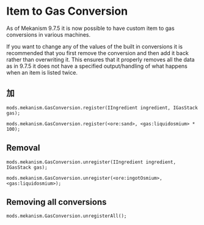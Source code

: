 # Item to Gas Conversion

As of Mekanism 9.7.5 it is now possible to have custom item to gas conversions in various machines.

If you want to change any of the values of the built in conversions it is recommended that you first remove the conversion and then add it back rather than overwriting it. This ensures that it properly removes all the data as in 9.7.5 it does not have a specified output/handling of what happens when an item is listed twice.

## 加

```zenscript
mods.mekanism.GasConversion.register(IIngredient ingredient, IGasStack gas);

mods.mekanism.GasConversion.register(<ore:sand>, <gas:liquidosmium> * 100);
```

## Removal

```zenscript
mods.mekanism.GasConversion.unregister(IIngredient ingredient, IGasStack gas);

mods.mekanism.GasConversion.unregister(<ore:ingotOsmium>, <gas:liquidosmium>);
```

## Removing all conversions

```zenscript
mods.mekanism.GasConversion.unregisterAll();
```